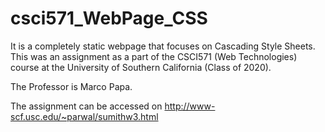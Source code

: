 # csci571_WebPage_CSS
It is a completely static webpage that focuses on Cascading Style Sheets. This was an assignment as a part of the CSCI571 (Web Technologies) course at the University of Southern California (Class of 2020).

The Professor is Marco Papa.

The assignment can be accessed on http://www-scf.usc.edu/~parwal/sumithw3.html

